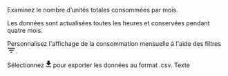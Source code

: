 Examinez le nombre d’unités totales consommées par mois.

Les données sont actualisées toutes les heures et conservées pendant quatre mois.

Personnalisez l'affichage de la consommation mensuelle à l'aide des filtres ![FilterIcon.png](../Images/FilterIcon.png).

Sélectionnez ![ConsumptionExport.png](../Images/ConsumptionExport.png) pour exporter les données au format .csv. Texte
